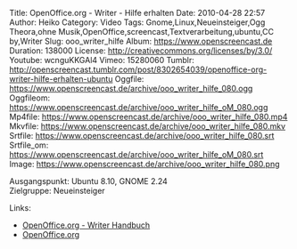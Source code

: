 Title: OpenOffice.org - Writer - Hilfe erhalten
Date: 2010-04-28 22:57
Author: Heiko
Category: Video
Tags: Gnome,Linux,Neueinsteiger,Ogg Theora,ohne Musik,OpenOffice,screencast,Textverarbeitung,ubuntu,CC by,Writer
Slug: ooo_writer_hilfe
Album: https://www.openscreencast.de
Duration: 138000
License: http://creativecommons.org/licenses/by/3.0/
Youtube: wcnguKKGAl4
Vimeo: 15280060
Tumblr: http://openscreencast.tumblr.com/post/8302654039/openoffice-org-writer-hilfe-erhalten-ubuntu
Oggfile: https://www.openscreencast.de/archive/ooo_writer_hilfe_080.ogg
Oggfileom: https://www.openscreencast.de/archive/ooo_writer_hilfe_oM_080.ogg
Mp4file: https://www.openscreencast.de/archive/ooo_writer_hilfe_080.mp4
Mkvfile: https://www.openscreencast.de/archive/ooo_writer_hilfe_080.mkv
Srtfile: https://www.openscreencast.de/archive/ooo_writer_hilfe_080.srt
Srtfile_om: https://www.openscreencast.de/archive/ooo_writer_hilfe_oM_080.srt
Image: https://www.openscreencast.de/archive/ooo_writer_hilfe_080.png

Ausgangspunkt: Ubuntu 8.10, GNOME 2.24  
Zielgruppe: Neueinsteiger  

Links:

  * [OpenOffice.org - Writer Handbuch](http://oooauthors.org/de/veroeffentlicht/writer/)
  * [OpenOffice.org](http://de.openoffice.org/)

